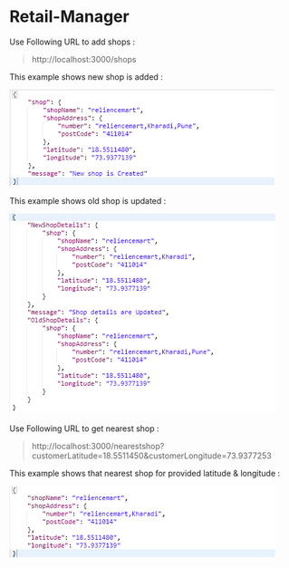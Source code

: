 # Retail-Manager

Use Following URL to add shops :
> http://localhost:3000/shops

This example shows new shop is added : 

![alt text](https://github.com/sanjaybankar12/Retail-Manager/blob/master/new_shop.png)

This example shows old shop is updated : 

![alt text](https://github.com/sanjaybankar12/Retail-Manager/blob/master/upd_shop.png)

Use Following URL to get nearest shop :
> http://localhost:3000/nearestshop?customerLatitude=18.5511450&customerLongitude=73.9377253

This example shows that nearest shop for provided latitude & longitude : 

![alt text](https://github.com/sanjaybankar12/Retail-Manager/blob/master/near_shop.png)

